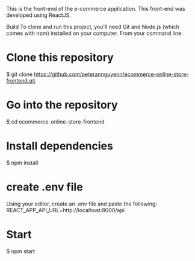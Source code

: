 This is the front-end of the e-commerce application. This front-end was developed using ReactJS.

Build
To clone and run this project, you'll need Git and Node.js (which comes with npm) installed on your computer. From your command line:

# Clone this repository
$ git clone https://github.com/peterannguyenn/ecommerce-online-store-frontend.git

# Go into the repository
$ cd ecommerce-online-store-frontend

# Install dependencies
$ npm install

# create .env file
Using your editor, create an .env file and paste the following:
REACT_APP_API_URL=http://localhost:8000/api

# Start
$ npm start
